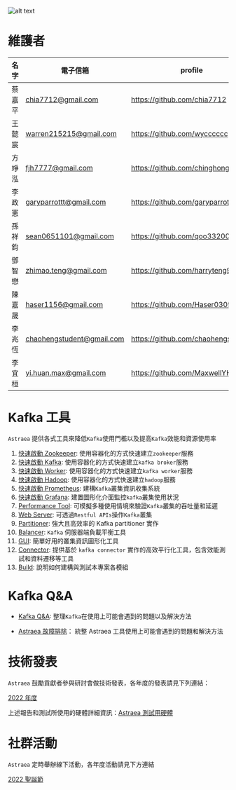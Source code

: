 ![alt text](./logo/opening.gif)

# 維護者

| 名字  | 電子信箱                      | profile                            |
|-----|---------------------------|------------------------------------|
| 蔡嘉平 | chia7712@gmail.com        | https://github.com/chia7712        |
| 王懿宸 | warren215215@gmail.com    | https://github.com/wycccccc        |
| 方竫泓 | fjh7777@gmail.com         | https://github.com/chinghongfang   |
| 李政憲 | garyparrottt@gmail.com    | https://github.com/garyparrot      |
| 孫祥鈞 | sean0651101@gmail.com     | https://github.com/qoo332001       |
| 鄧智懋 | zhimao.teng@gmail.com     | https://github.com/harryteng9527   |
| 陳嘉晟 | haser1156@gmail.com       | https://github.com/Haser0305       |
| 李兆恆 | chaohengstudent@gmail.com | https://github.com/chaohengstudent |
| 李宜桓 | yi.huan.max@gmail.com     | https://github.com/MaxwellYHL      |

# Kafka 工具

`Astraea` 提供各式工具來降低`Kafka`使用門檻以及提高`Kafka`效能和資源使用率

1. [快速啟動 Zookeeper](./docs/run_zookeeper.md): 使用容器化的方式快速建立`zookeeper`服務
2. [快速啟動 Kafka](./docs/run_kafka_broker.md): 使用容器化的方式快速建立`kafka broker`服務
3. [快速啟動 Worker](./docs/run_kafka_worker.md): 使用容器化的方式快速建立`kafka worker`服務
4. [快速啟動 Hadoop](./docs/run_hadoop.md): 使用容器化的方式快速建立`hadoop`服務
5. [快速啟動 Prometheus](./docs/run_prometheus.md):  建構`Kafka`叢集資訊收集系統
6. [快速啟動 Grafana](./docs/run_grafana.md): 建置圖形化介面監控`kafka`叢集使用狀況
7. [Performance Tool](./docs/performance_benchmark.md): 可模擬多種使用情境來驗證`Kafka`叢集的吞吐量和延遲
8. [Web Server](./docs/web_server/README.md): 可透過`Restful APIs`操作`Kafka`叢集
9. [Partitioner](docs/partitioner/README.md): 強大且高效率的 Kafka partitioner 實作
10. [Balancer](docs/balancer/README.md): `Kafka` 伺服器端負載平衡工具
11. [GUI](docs/gui/README.md): 簡單好用的叢集資訊圖形化工具
12. [Connector](./docs/connector/README.md): 提供基於 `kafka connector` 實作的高效平行化工具，包含效能測試和資料遷移等工具
13. [Build](docs/build_project.md): 說明如何建構與測試本專案各模組

# Kafka Q&A

* [Kafka Q&A](./docs/kafka_Q&A.md): 整理`Kafka`在使用上可能會遇到的問題以及解決方法

* [Astraea 故障排除](./docs/troubleshooting.md)： 統整 Astraea 工具使用上可能會遇到的問題和解決方法

# 技術發表

`Astraea` 鼓勵貢獻者參與研討會做技術發表，各年度的發表請見下列連結：

[2022 年度](https://github.com/opensource4you/astraea/issues/238)

上述報告和測試所使用的硬體詳細資訊：[Astraea 測試用硬體](https://github.com/opensource4you/astraea/issues/130)

# 社群活動

`Astraea` 定時舉辦線下活動，各年度活動請見下方連結

[2022 聖誕節](https://github.com/opensource4you/astraea/issues/830)